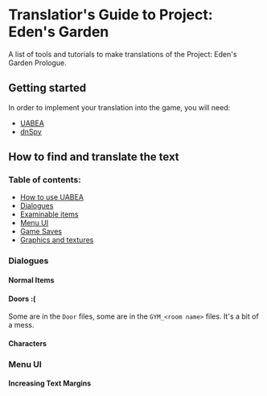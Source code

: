 # Translatior's Guide to Project: Eden's Garden
A list of tools and tutorials to make translations of the Project: Eden's Garden Prologue.

## Getting started
In order to implement your translation into the game, you will need:
* [UABEA](https://github.com/nesrak1/UABEA/releases/tag/v6)
* [dnSpy](https://github.com/dnSpy/dnSpy/releases/tag/v6.1.8)

## How to find and translate the text
### Table of contents:
* [How to use UABEA](uabea.md)
* [Dialogues](#dialogues)
* [Examinable items](examinable-items.md)
* [Menu UI](#menu-ui)
* [Game Saves](game-saves.md)
* [Graphics and textures](graphics-and-textures.md)
### Dialogues
#### Normal Items
#### Doors :(
Some are in the `Door` files, some are in the `GYM_<room name>` files. It's a bit of a mess.
#### Characters
### Menu UI
#### Increasing Text Margins
